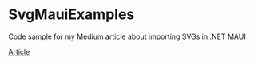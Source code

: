# SvgMauiExamples

Code sample for my Medium article about importing SVGs in .NET MAUI

[Article](https://medium.com/@ravenexp0/svgs-and-net-maui-a90ea2fcb3f7)
